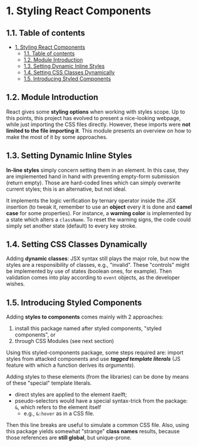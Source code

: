 # 1. Styling React Components

## 1.1. Table of contents

- [1. Styling React Components](#1-styling-react-components)
  - [1.1. Table of contents](#11-table-of-contents)
  - [1.2. Module Introduction](#12-module-introduction)
  - [1.3. Setting Dynamic Inline Styles](#13-setting-dynamic-inline-styles)
  - [1.4. Setting CSS Classes Dynamically](#14-setting-css-classes-dynamically)
  - [1.5. Introducing Styled Components](#15-introducing-styled-components)

<!-- 74. Module Introduction -->

## 1.2. Module Introduction

React gives some **styling options** when working with styles scope. Up to this points, this project has evolved to present a nice-looking webpage, while just importing the CSS files directly. However, these imports were **not limited to the file importing it**. This module presents an overview on how to make the most of it by some approaches.

<!-- 75. Setting Dynamic Inline Styles -->

## 1.3. Setting Dynamic Inline Styles

**In-line styles** simply concern setting them in an element. In this case, they are implemented hand in hand with preventing empty-form submission (return empty). Those are hard-coded lines which can simply overwrite current styles; this is an alternative, but not ideal.

It implements the logic verification by ternary operator inside the JSX insertion (to tweak it, remember to use an **object** every it is done and **camel case** for some properties). For instance, a **warning color** is implemented by a state which alters a `className`. To reset the warning signs, the code could simply set another state (default) to every key stroke.

<!-- 76. Setting CSS Classes Dynamically -->

## 1.4. Setting CSS Classes Dynamically

Adding **dynamic classes**: JSX syntax still plays the major role, but now the styles are a responsibility of classes, e.g., "invalid". These "controls" might be implemented by use of states (boolean ones, for example). Then validation comes into play according to `event` objects, as the developer wishes.

<!-- 77. Introducing Styled Components -->

## 1.5. Introducing Styled Components

Adding **styles to components** comes mainly with 2 approaches:

1. install this package named after styled components, "styled components", or
2. through CSS Modules (see next section)

Using this styled-components package, some steps required are: import styles from attacked components and use **_tagged template literals_** (JS feature with which a function derives its _arguments_).

Adding styles to these elements (from the libraries) can be done by means of these "special" template literals.

-   direct styles are applied to the element itaelft;
-   pseudo-selectors would have a special syntax-trick from the package: `&`, which refers to the element itself
    -   e.g., `&:hover` as in a CSS file.

Then this line breaks are useful to simulate a common CSS file. Also, using this package yields somewhat "strange" **class names** results, because those references are **still global**, but unique-prone.
